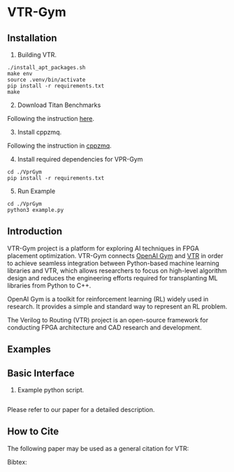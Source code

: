 # VTR-Gym

## Installation

1. Building VTR.
```
./install_apt_packages.sh
make env
source .venv/bin/activate
pip install -r requirements.txt
make
```
2. Download Titan Benchmarks

Following the instruction [here](https://docs.verilogtorouting.org/en/latest/tutorials/titan_benchmarks/#titan-benchmarks-tutorial).

3. Install cppzmq.

Following the instruction in [cppzmq](https://github.com/zeromq/cppzmq).

4. Install required dependencies for VPR-Gym
```
cd ./VprGym
pip install -r requirements.txt
```
5. Run Example
```
cd ./VprGym
python3 example.py
```
## Introduction
VTR-Gym project is a platform for exploring AI techniques in FPGA placement optimization. VTR-Gym connects [OpenAI Gym](https://www.gymlibrary.dev/) and [VTR](https://verilogtorouting.org/) in order to achieve seamless integration between  Python-based machine learning libraries and VTR, which allows researchers to focus on high-level algorithm design and reduces the engineering efforts required for transplanting ML libraries from Python to C++.

OpenAI Gym is a toolkit for reinforcement learning (RL) widely used in research. It provides a simple and standard way to represent an RL problem.

The Verilog to Routing (VTR) project is an open-source framework for conducting FPGA architecture and CAD research and development.

## Examples

## Basic Interface
1. Example python script.
```

```
Please refer to our paper for a detailed description.
## How to Cite
The following paper may be used as a general citation for VTR:

Bibtex:
```
```


